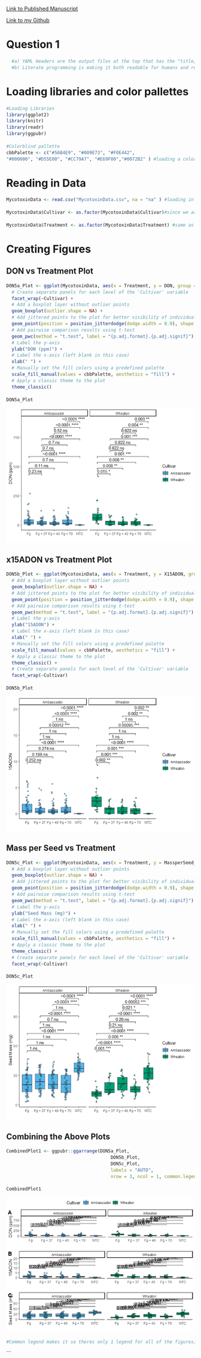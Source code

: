 [Link to Published
Manuscript](https://doi.org/10.1094/PDIS-06-21-1253-RE)

[Link to my Github](https://github.com/Logz1n/Reproducibility_Class)

# Question 1

``` r
  #a) YAML Headers are the output files at the top that has the "title, author, date and output".
  #b) Literate programming is making it both readable for humans and readable for the computer. By including the YAML header export it makes it easier for people to understand exactly what your code does!
```

# Loading libraries and color pallettes

``` r
#Loading Libraries
library(ggplot2) 
library(knitr)
library(readr)
library(ggpubr)

#Colorblind pallette
cbbPalette <- c("#56B4E9", "#009E73", "#F0E442",
"#000000", "#D55E00", "#CC79A7", "#E69F00","#0072B2" ) #loading a color pallette
```

# Reading in Data

``` r
MycotoxinData <- read.csv("MycotoxinData.csv", na = "na" ) #loading in the data so that R understands na is na so the column is numeric

MycotoxinData$Cultivar <- as.factor(MycotoxinData$Cultivar)#since we are going to facet wrap it makes life easier to make the column a facter instead of a character.

MycotoxinData$Treatment <- as.factor(MycotoxinData$Treatment) #same as above
```

# Creating Figures

## DON vs Treatment Plot

``` r
DON5a_Plot <- ggplot(MycotoxinData, aes(x = Treatment, y = DON, group = Treatment, fill = Cultivar)) + 
  # Create separate panels for each level of the 'Cultivar' variable
  facet_wrap(~Cultivar) +
  # Add a boxplot layer without outlier points
  geom_boxplot(outlier.shape = NA) +
  # Add jittered points to the plot for better visibility of individual data points
  geom_point(position = position_jitterdodge(dodge.width = 0.9), shape = 21, alpha = 0.6) +
  # Add pairwise comparison results using t-test
  geom_pwc(method = "t.test", label = "{p.adj.format}.{p.adj.signif}") +
  # Label the y-axis
  ylab("DON (ppm)") +
  # Label the x-axis (left blank in this case)
  xlab(" ") +
  # Manually set the fill colors using a predefined palette
  scale_fill_manual(values = cbbPalette, aesthetics = "fill") +
  # Apply a classic theme to the plot
  theme_classic()

DON5a_Plot
```

![](Assignment_4_files/figure-gfm/DON%20vs%20Treatment%20Plot-1.png)<!-- -->

## x15ADON vs Treatment Plot

``` r
DON5b_Plot <- ggplot(MycotoxinData, aes(x = Treatment, y = X15ADON, group = Treatment, fill = Cultivar)) + 
  # Add a boxplot layer without outlier points
  geom_boxplot(outlier.shape = NA) +
  # Add jittered points to the plot for better visibility of individual data points
  geom_point(position = position_jitterdodge(dodge.width = 0.9), shape = 21, alpha = 0.6) +
  # Add pairwise comparison results using t-test
  geom_pwc(method = "t.test", label = "{p.adj.format}.{p.adj.signif}") +
  # Label the y-axis
  ylab("15ADON") +
  # Label the x-axis (left blank in this case)
  xlab(" ") +
  # Manually set the fill colors using a predefined palette
  scale_fill_manual(values = cbbPalette, aesthetics = "fill") +
  # Apply a classic theme to the plot
  theme_classic() +
  # Create separate panels for each level of the 'Cultivar' variable
  facet_wrap(~Cultivar)

DON5b_Plot
```

![](Assignment_4_files/figure-gfm/x15ADON%20vs%20Treatment%20Plot-1.png)<!-- -->

## Mass per Seed vs Treatment

``` r
DON5c_Plot <- ggplot(MycotoxinData, aes(x = Treatment, y = MassperSeed_mg, group = Treatment, fill = Cultivar)) + 
  # Add a boxplot layer without outlier points
  geom_boxplot(outlier.shape = NA) +
  # Add jittered points to the plot for better visibility of individual data points
  geom_point(position = position_jitterdodge(dodge.width = 0.9), shape = 21, alpha = 0.6) +
  # Add pairwise comparison results using t-test
  geom_pwc(method = "t.test", label = "{p.adj.format}.{p.adj.signif}") +
  # Label the y-axis
  ylab("Seed Mass (mg)") +
  # Label the x-axis (left blank in this case)
  xlab(" ") +
  # Manually set the fill colors using a predefined palette
  scale_fill_manual(values = cbbPalette, aesthetics = "fill") +
  # Apply a classic theme to the plot
  theme_classic() +
  # Create separate panels for each level of the 'Cultivar' variable
  facet_wrap(~Cultivar)

DON5c_Plot
```

![](Assignment_4_files/figure-gfm/Mass%20per%20Seed%20vs%20Treatment%20Plot-1.png)<!-- -->

## Combining the Above Plots

``` r
CombinedPlot1 <- ggpubr::ggarrange(DON5a_Plot,
                                       DON5b_Plot,
                                       DON5c_Plot,
                                       labels = "AUTO",
                                       nrow = 3, ncol = 1, common.legend = T)

CombinedPlot1
```

![](Assignment_4_files/figure-gfm/Combined%20Plot-1.png)<!-- -->

``` r
#Common legend makes it so theres only 1 legend for all of the figures; if it is set to F, each figure has their own respective legend. Arranging the plots so DON1 is A, DON3a is B. AUTO in capital yields ABC, where auto yields abc (lowercase) 3 rows, 1 column.
```

\`\`\`
